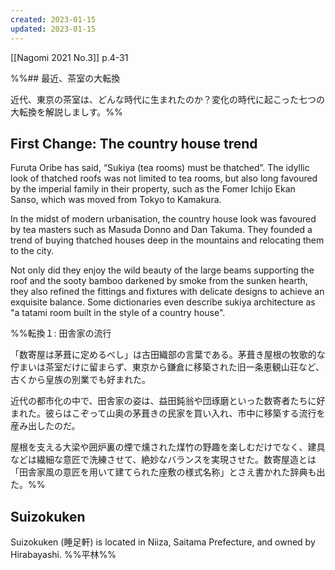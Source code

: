 ```yaml
---
created: 2023-01-15
updated: 2023-01-15
---
```

[[Nagomi 2021 No.3]] p.4-31

%%## 最近、茶室の大転換

近代、東京の茶室は、どんな時代に生まれたのか？変化の時代に起こった七つの大転換を解説しましす。%%

## First Change: The country house trend

Furuta Oribe has said, “Sukiya (tea rooms) must be thatched”. The idyllic look of thatched roofs was not limited to tea rooms, but also long favoured by the imperial family in their property, such as the Fomer Ichijo Ekan Sanso, which was moved from Tokyo to Kamakura.

In the midst of modern urbanisation, the country house look was favoured by tea masters such as Masuda Donno and Dan Takuma. They founded a trend of buying thatched houses deep in the mountains and relocating them to the city.

Not only did they enjoy the wild beauty of the large beams supporting the roof and the sooty bamboo darkened by smoke from the sunken hearth, they also refined the fittings and fixtures with delicate designs to achieve an exquisite balance. Some dictionaries even describe sukiya architecture as "a tatami room built in the style of a country house".

%%転換１: 田舎家の流行

「数寄屋は茅葺に定めるべし」は古田織部の言葉である。茅葺き屋根の牧歌的な佇まいは茶室だけに留まらず、東京から鎌倉に移築された旧一条恵観山荘など、古くから皇族の別業でも好まれた。

近代の都市化の中で、田舎家の姿は、益田鈍翁や団琢磨といった数寄者たちに好まれた。彼らはこぞって山奥の茅葺きの民家を買い入れ、市中に移築する流行を産み出したのだ。

屋根を支える大梁や囲炉裏の煙で燻された煤竹の野趣を楽しむだけでなく、建具などは繊細な意匠で洗練させて、絶妙なバランスを実現させた。数寄屋造とは「田舎家風の意匠を用いて建てられた座敷の様式名称」とさえ書かれた辞典も出た。%%

## Suizokuken

Suizokuken (睡足軒) is located in Niiza, Saitama Prefecture, and owned by Hirabayashi. %%平林%%

